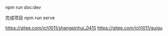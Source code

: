 npm run doc:dev

完成项目
npm run serve


https://gitee.com/jch1011/shangpinhui_0415
https://gitee.com/jch1011/guigu